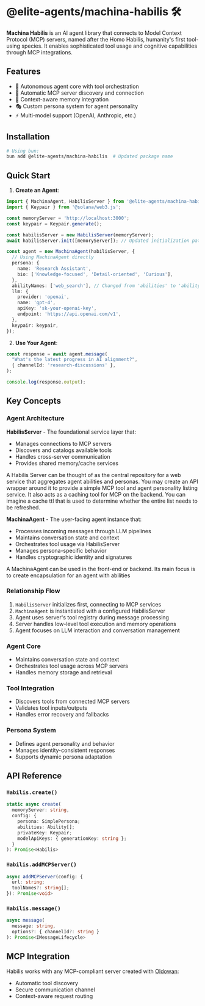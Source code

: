 # @elite-agents/machina-habilis 🛠️

**Machina Habilis** is an AI agent library that connects to Model Context Protocol (MCP) servers, named after the Homo Habilis, humanity's first tool-using species. It enables sophisticated tool usage and cognitive capabilities through MCP integrations.

## Features

- 🤖 Autonomous agent core with tool orchestration
- 🔗 Automatic MCP server discovery and connection
- 🧠 Context-aware memory integration
- 🎭 Custom persona system for agent personality
- ⚡ Multi-model support (OpenAI, Anthropic, etc.)

## Installation

```bash
# Using bun:
bun add @elite-agents/machina-habilis  # Updated package name
```

## Quick Start

1. **Create an Agent**:

```typescript
import { MachinaAgent, HabilisServer } from '@elite-agents/machina-habilis';
import { Keypair } from '@solana/web3.js';

const memoryServer = 'http://localhost:3000';
const keypair = Keypair.generate();

const habilisServer = new HabilisServer(memoryServer);
await habilisServer.init([memoryServer]); // Updated initialization pattern

const agent = new MachinaAgent(habilisServer, {
  // Using MachinaAgent directly
  persona: {
    name: 'Research Assistant',
    bio: ['Knowledge-focused', 'Detail-oriented', 'Curious'],
  },
  abilityNames: ['web_search'], // Changed from 'abilities' to 'abilityNames'
  llm: {
    provider: 'openai',
    name: 'gpt-4',
    apiKey: 'sk-your-openai-key',
    endpoint: 'https://api.openai.com/v1',
  },
  keypair: keypair,
});
```

2. **Use Your Agent**:

```typescript
const response = await agent.message(
  "What's the latest progress in AI alignment?",
  { channelId: 'research-discussions' },
);

console.log(response.output);
```

## Key Concepts

### Agent Architecture

**HabilisServer** - The foundational service layer that:

- Manages connections to MCP servers
- Discovers and catalogs available tools
- Handles cross-server communication
- Provides shared memory/cache services

A Habilis Server can be thought of as the central repository for a web service that aggregates agent abilities and personas.
You may create an API wrapper around it to provide a simple MCP tool and agent personality listing service.
It also acts as a caching tool for MCP on the backend. You can imagine a cache ttl that is used to determine whether the entire list needs to be refreshed.

**MachinaAgent** - The user-facing agent instance that:

- Processes incoming messages through LLM pipelines
- Maintains conversation state and context
- Orchestrates tool usage via HabilisServer
- Manages persona-specific behavior
- Handles cryptographic identity and signatures

A MachinaAgent can be used in the front-end or backend. Its main focus is to create encapsulation for an agent with abilities

### Relationship Flow

1. `HabilisServer` initializes first, connecting to MCP services
2. `MachinaAgent` is instantiated with a configured HabilisServer
3. Agent uses server's tool registry during message processing
4. Server handles low-level tool execution and memory operations
5. Agent focuses on LLM interaction and conversation management

### Agent Core

- Maintains conversation state and context
- Orchestrates tool usage across MCP servers
- Handles memory storage and retrieval

### Tool Integration

- Discovers tools from connected MCP servers
- Validates tool inputs/outputs
- Handles error recovery and fallbacks

### Persona System

- Defines agent personality and behavior
- Manages identity-consistent responses
- Supports dynamic persona adaptation

## API Reference

### `Habilis.create()`

```typescript
static async create(
  memoryServer: string,
  config: {
    persona: SimplePersona;
    abilities: Ability[];
    privateKey: Keypair;
    modelApiKeys: { generationKey: string };
  }
): Promise<Habilis>
```

### `Habilis.addMCPServer()`

```typescript
async addMCPServer(config: {
  url: string;
  toolNames?: string[];
}): Promise<void>
```

### `Habilis.message()`

```typescript
async message(
  message: string,
  options?: { channelId?: string }
): Promise<IMessageLifecycle>
```

## MCP Integration

Habilis works with any MCP-compliant server created with [Oldowan](https://github.com/elite-agents/oldowan):

- Automatic tool discovery
- Secure communication channel
- Context-aware request routing
